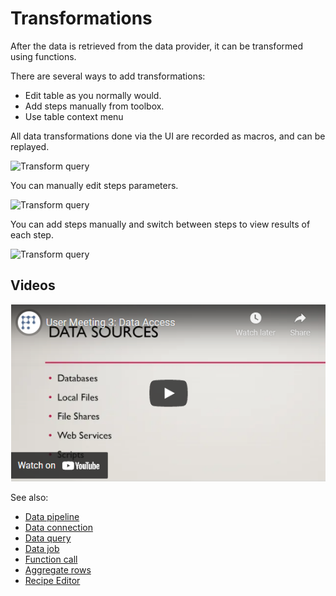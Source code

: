 <!-- TITLE: Query transformations -->
<!-- SUBTITLE: -->

# Transformations

After the data is retrieved from the data provider, it can be transformed using functions.

There are several ways to add transformations: 
 * Edit table as you normally would.
 * Add steps manually from toolbox.
 * Use table context menu
 
All data transformations done via the UI are recorded as macros, and can be replayed.

![Transform query](../uploads/gifs/query-transform-1a.gif "Transform Query") 

You can manually edit steps parameters.

![Transform query](../uploads/gifs/query-transform-2a.gif "Transform Query") 

You can add steps manually and switch between steps to view results of each step.

![Transform query](../uploads/gifs/query-transform-3a.gif "Transform Query") 

## Videos

[![Transformations](../uploads/youtube/data_access.png "Open on Youtube")](https://www.youtube.com/watch?v=dKrCk38A1m8&t=2776s)

See also:

  * [Data pipeline](../access/data-pipeline.md)
  * [Data connection](../access/data-connection.md)
  * [Data query](../access/data-query.md)
  * [Data job](../access/data-job.md)
  * [Function call](../overview/functions/function-call.md)
  * [Aggregate rows](aggregate-rows.md)
  * [Recipe Editor](recipe-editor.md)
